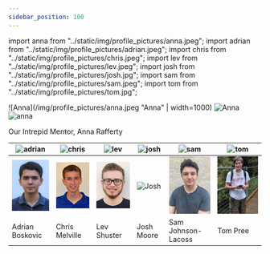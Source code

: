 ```yaml
---
sidebar_position: 100
---
```


import anna from "../static/img/profile_pictures/anna.jpeg";
import adrian from "../static/img/profile_pictures/adrian.jpeg";
import chris from "../static/img/profile_pictures/chris.jpeg";
import lev from "../static/img/profile_pictures/lev.jpeg";
import josh from "../static/img/profile_pictures/josh.jpg";
import sam from "../static/img/profile_pictures/sam.jpeg";
import tom from "../static/img/profile_pictures/tom.jpg";

![Anna](/img/profile_pictures/anna.jpeg "Anna" | width=1000)
<img src={Sam} alt="Anna" width="200"></img>
<img src="../../static/img/profile_pictures/anna.jpeg" alt="anna" width="200"></img>

Our Intrepid Mentor, Anna Rafferty


| <img src="../../static/img/profile_pictures/adrian.jpeg" alt="adrian" width="200"></img> | <img src="../../static/img/profile_pictures/chris.jpeg" alt="chris" width="200"></img> | <img src="../../static/img/profile_pictures/lev.jpeg" alt="lev" width="200"></img> | <img src="../../static/img/profile_pictures/josh.jpeg" alt="josh" width="200"></img> | <img src="../../static/img/profile_pictures/sam.jpeg" alt="sam" width="200"></img> | <img src="../../static/img/profile_pictures/tom.jpeg" alt="tom" width="200"></img> |
| -------- | ------- | -------- | ------- | -------- | ------- |
| ![Adrian](/img/profile_pictures/adrian.jpeg "Adrian") | ![Chris](/img/profile_pictures/chris.jpeg "Chris") | ![Lev](/img/profile_pictures/lev.jpeg "Lev") | ![Josh](/img/profile_pictures/josh.png "Josh") | ![Sam](/img/profile_pictures/sam.jpeg "Sam") | ![Tom](/img/profile_pictures/tom.jpg "Tom") |
| Adrian Boskovic | Chris Melville | Lev Shuster | Josh Moore | Sam Johnson-Lacoss | Tom Pree |
